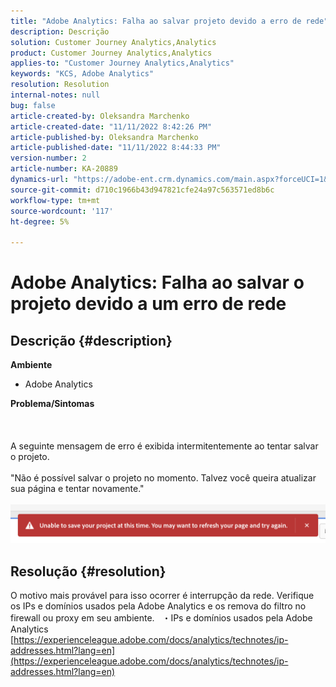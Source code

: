 ```yaml
---
title: "Adobe Analytics: Falha ao salvar projeto devido a erro de rede"
description: Descrição
solution: Customer Journey Analytics,Analytics
product: Customer Journey Analytics,Analytics
applies-to: "Customer Journey Analytics,Analytics"
keywords: "KCS, Adobe Analytics"
resolution: Resolution
internal-notes: null
bug: false
article-created-by: Oleksandra Marchenko
article-created-date: "11/11/2022 8:42:26 PM"
article-published-by: Oleksandra Marchenko
article-published-date: "11/11/2022 8:44:33 PM"
version-number: 2
article-number: KA-20889
dynamics-url: "https://adobe-ent.crm.dynamics.com/main.aspx?forceUCI=1&pagetype=entityrecord&etn=knowledgearticle&id=9e656d55-0162-ed11-9561-6045bd006b25"
source-git-commit: d710c1966b43d947821cfe24a97c563571ed8b6c
workflow-type: tm+mt
source-wordcount: '117'
ht-degree: 5%

---
```


# Adobe Analytics: Falha ao salvar o projeto devido a um erro de rede

## Descrição {#description}

<b>Ambiente</b>
- Adobe Analytics

<b>Problema/Sintomas</b><br><br> <br><br>A seguinte mensagem de erro é exibida intermitentemente ao tentar salvar o projeto.
<br> 
<br>&quot;Não é possível salvar o projeto no momento. Talvez você queira atualizar sua página e tentar novamente.&quot;<br><br>![](assets/___9f656d55-0162-ed11-9561-6045bd006b25___.png)

## Resolução {#resolution}


O motivo mais provável para isso ocorrer é interrupção da rede. Verifique os IPs e domínios usados pela Adobe Analytics e os remova do filtro no firewall ou proxy em seu ambiente.
 
・IPs e domínios usados pela Adobe Analytics
[https://experienceleague.adobe.com/docs/analytics/technotes/ip-addresses.html?lang=en](https://experienceleague.adobe.com/docs/analytics/technotes/ip-addresses.html?lang=en)
